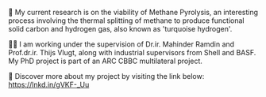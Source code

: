 🔭 My current research is on the viability of Methane Pyrolysis, an interesting process involving the thermal splitting of methane to produce functional solid carbon and hydrogen gas, also known as 'turquoise hydrogen'.

🤝🏻 I am working under the supervision of Dr.ir. Mahinder Ramdin and Prof.dr.ir. Thijs Vlugt, along with industrial supervisors from Shell and BASF. My PhD project is part of an ARC CBBC multilateral project.

🔗 Discover more about my project by visiting the link below: https://lnkd.in/gVKF-_Uu
